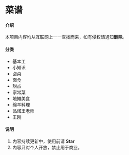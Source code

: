 # 菜谱

#### 介绍
本项目内容均从互联网上一一查找而来，如有侵权请通知**删除**。

#### 分类
- 基本工
- 小知识
- 卤菜
- 面食
- 甜点
- 家常菜
- 地摊美食
- 绵羊料理
- 品诺王老师
- 王刚

#### 说明

1. 内容持续更新中，使用前请 **Star**
2. 内容只对个人开放，禁止用于商业。
